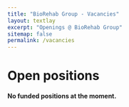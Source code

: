 ```yaml
---
title: "BioRehab Group - Vacancies"
layout: textlay
excerpt: "Openings @ BioRehab Group"
sitemap: false
permalink: /vacancies
---
```


# Open positions

#### No funded positions at the moment.